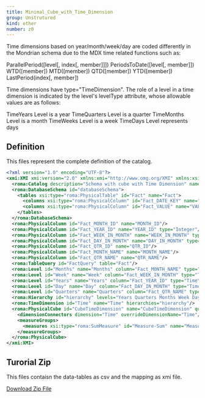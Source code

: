 ```yaml
---
title: Minimal_Cube_with_Time_Dimension
group: Unstrutured
kind: other
number: z0
---
```

Time dimensions based on year/month/week/day are coded differently in the Mondrian schema due to the MDX time related functions such as:

ParallelPeriod([level[, index[, member]]])
PeriodsToDate([level[, member]])
WTD([member])
MTD([member])
QTD([member])
YTD([member])
LastPeriod(index[, member])

Time dimensions have type="TimeDimension". The role of a level in a time dimension is indicated by the level's levelType attribute, whose allowable values are as follows:

TimeYears   Level is a year
TimeQuarters    Level is a quarter
TimeMonths  Level is a month
TimeWeeks   Level is a week
TimeDays    Level represents days



## Definition

This files represent the complete definition of the catalog.

```xml
<?xml version="1.0" encoding="UTF-8"?>
<xmi:XMI xmi:version="2.0" xmlns:xmi="http://www.omg.org/XMI" xmlns:xsi="http://www.w3.org/2001/XMLSchema-instance" xmlns:roma="https://www.daanse.org/spec/org.eclipse.daanse.rolap.mapping">
  <roma:Catalog description="Schema with cube with Time Dimension" name="Minimal_Cube_with_Time_Dimension" cubes="CubeTimeDimension" dbschemas="databaseSchema"/>
  <roma:DatabaseSchema id="databaseSchema">
    <tables xsi:type="roma:PhysicalTable" id="Fact" name="Fact">
      <columns xsi:type="roma:PhysicalColumn" id="Fact_DATE_KEY" name="DATE_KEY" type="Timestamp"/>
      <columns xsi:type="roma:PhysicalColumn" id="Fact_VALUE" name="VALUE" type="Integer"/>
    </tables>
  </roma:DatabaseSchema>
  <roma:PhysicalColumn id="Fact_MONTH_ID" name="MONTH_ID"/>
  <roma:PhysicalColumn id="Fact_YEAR_ID" name="YEAR_ID" type="Integer"/>
  <roma:PhysicalColumn id="Fact_WEEK_IN_MONTH" name="WEEK_IN_MONTH" type="Integer"/>
  <roma:PhysicalColumn id="Fact_DAY_IN_MONTH" name="DAY_IN_MONTH" type="Integer"/>
  <roma:PhysicalColumn id="Fact_QTR_ID" name="QTR_ID"/>
  <roma:PhysicalColumn id="Fact_MONTH_NAME" name="MONTH_NAME"/>
  <roma:PhysicalColumn id="Fact_QTR_NAME" name="QTR_NAME"/>
  <roma:TableQuery id="FactQuery" table="Fact"/>
  <roma:Level id="Months" name="Months" column="Fact_MONTH_NAME" type="TimeMonths" ordinalColumn="Fact_MONTH_ID"/>
  <roma:Level id="Week" name="Week" column="Fact_WEEK_IN_MONTH" type="TimeWeeks"/>
  <roma:Level id="Years" name="Years" column="Fact_YEAR_ID" type="TimeYears" uniqueMembers="true"/>
  <roma:Level id="Day" name="Day" column="Fact_DAY_IN_MONTH" type="TimeDays"/>
  <roma:Level id="Quarters" name="Quarters" column="Fact_QTR_NAME" type="TimeQuarters" ordinalColumn="Fact_QTR_ID"/>
  <roma:Hierarchy id="hierarchy" levels="Years Quarters Months Week Day" allMemberName="All Years" hasAll="true" primaryKey="Fact_DATE_KEY" query="FactQuery"/>
  <roma:TimeDimension id="Time" name="Time" hierarchies="hierarchy"/>
  <roma:PhysicalCube id="CubeTimeDimension" name="CubeTimeDimension" query="FactQuery">
    <dimensionConnectors dimension="Time" overrideDimensionName="Time"/>
    <measureGroups>
      <measures xsi:type="roma:SumMeasure" id="Measure-Sum" name="Measure-Sum" column="Fact_VALUE"/>
    </measureGroups>
  </roma:PhysicalCube>
</xmi:XMI>

```



## Turorial Zip
This files contaisn the data-tables as csv and the mapping as xmi file.

<a href="./zip/tutorial.timedimension.zip" download>Download Zip File</a>
